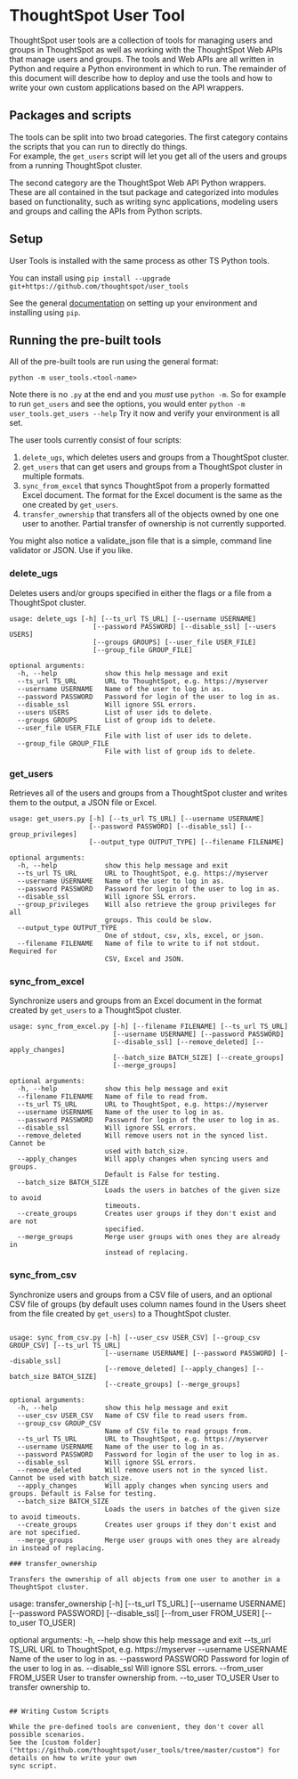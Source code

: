 # ThoughtSpot User Tool

ThoughtSpot user tools are a collection of tools for managing users and groups in ThoughtSpot as well as working with 
the ThoughtSpot Web APIs that manage users and groups.  The tools and Web APIs are all written in Python and 
require a Python environment in which to run.  The remainder of this document will describe how to deploy and use 
the tools and how to write your own custom applications based on the API wrappers.

## Packages and scripts

The tools can be split into two broad categories.  The first category contains the scripts that you can run to directly do things.  
For example, the `get_users` script will let you get all of the users and groups from a running ThoughtSpot cluster.

The second category are the ThoughtSpot Web API Python wrappers.  These are all contained in the tsut package and 
categorized into modules based on functionality, such as writing sync applications, modeling users and groups and 
calling the APIs from Python scripts.

## Setup

User Tools is installed with the same process as other TS Python tools.

You can install using `pip install --upgrade git+https://github.com/thoughtspot/user_tools`

See the general [documentation](https://github.com/thoughtspot/community-tools/tree/master/python_tools) on setting 
up your environment and installing using `pip`.

## Running the pre-built tools

All of the pre-built tools are run using the general format: 

`python -m user_tools.<tool-name>`

Note there is no `.py` at the end and you *must* use `python -m`.  So for example to run `get_users` and see the 
options, you would enter `python -m user_tools.get_users --help`  Try it now and verify your environment is all set.

The user tools currently consist of four scripts:
1. `delete_ugs`, which deletes users and groups from a ThoughtSpot cluster.
2. `get_users` that can get users and groups from a ThoughtSpot cluster in multiple formats.
3. `sync_from_excel` that syncs ThoughtSpot from a properly formatted Excel document.  The format for the 
Excel document is the same as the one created by `get_users`.
4. `transfer_ownership` that transfers all of the objects owned by one one user to another.  Partial transfer of
ownership is not currently supported.

You might also notice a validate_json file that is a simple, command line validator or JSON.  Use if 
you like.

### delete_ugs

Deletes users and/or groups specified in either the flags or a file from a ThoughtSpot cluster.

~~~
usage: delete_ugs [-h] [--ts_url TS_URL] [--username USERNAME]
                     [--password PASSWORD] [--disable_ssl] [--users USERS]
                     [--groups GROUPS] [--user_file USER_FILE]
                     [--group_file GROUP_FILE]

optional arguments:
  -h, --help            show this help message and exit
  --ts_url TS_URL       URL to ThoughtSpot, e.g. https://myserver
  --username USERNAME   Name of the user to log in as.
  --password PASSWORD   Password for login of the user to log in as.
  --disable_ssl         Will ignore SSL errors.
  --users USERS         List of user ids to delete.
  --groups GROUPS       List of group ids to delete.
  --user_file USER_FILE
                        File with list of user ids to delete.
  --group_file GROUP_FILE
                        File with list of group ids to delete.
~~~

### get_users

Retrieves all of the users and groups from a ThoughtSpot cluster and writes them to the output, a JSON file or Excel.

~~~
usage: get_users.py [-h] [--ts_url TS_URL] [--username USERNAME]
                    [--password PASSWORD] [--disable_ssl] [--group_privileges]
                    [--output_type OUTPUT_TYPE] [--filename FILENAME]

optional arguments:
  -h, --help            show this help message and exit
  --ts_url TS_URL       URL to ThoughtSpot, e.g. https://myserver
  --username USERNAME   Name of the user to log in as.
  --password PASSWORD   Password for login of the user to log in as.
  --disable_ssl         Will ignore SSL errors.
  --group_privileges    Will also retrieve the group privileges for all
                        groups. This could be slow.
  --output_type OUTPUT_TYPE
                        One of stdout, csv, xls, excel, or json.
  --filename FILENAME   Name of file to write to if not stdout. Required for
                        CSV, Excel and JSON.
~~~

### sync_from_excel

Synchronize users and groups from an Excel document in the format created by `get_users` to a ThoughtSpot cluster.

~~~
usage: sync_from_excel.py [-h] [--filename FILENAME] [--ts_url TS_URL]
                          [--username USERNAME] [--password PASSWORD]
                          [--disable_ssl] [--remove_deleted] [--apply_changes]
                          [--batch_size BATCH_SIZE] [--create_groups]
                          [--merge_groups]

optional arguments:
  -h, --help            show this help message and exit
  --filename FILENAME   Name of file to read from.
  --ts_url TS_URL       URL to ThoughtSpot, e.g. https://myserver
  --username USERNAME   Name of the user to log in as.
  --password PASSWORD   Password for login of the user to log in as.
  --disable_ssl         Will ignore SSL errors.
  --remove_deleted      Will remove users not in the synced list. Cannot be
                        used with batch_size.
  --apply_changes       Will apply changes when syncing users and groups.
                        Default is False for testing.
  --batch_size BATCH_SIZE
                        Loads the users in batches of the given size to avoid
                        timeouts.
  --create_groups       Creates user groups if they don't exist and are not
                        specified.
  --merge_groups        Merge user groups with ones they are already in
                        instead of replacing.
~~~

### sync_from_csv

Synchronize users and groups from a CSV file of users, and an optional CSV file of groups (by default uses column names
found in the Users sheet from the file created by `get_users`) to a ThoughtSpot cluster.

~~~

usage: sync_from_csv.py [-h] [--user_csv USER_CSV] [--group_csv GROUP_CSV] [--ts_url TS_URL] 
                        [--username USERNAME] [--password PASSWORD] [--disable_ssl]
                        [--remove_deleted] [--apply_changes] [--batch_size BATCH_SIZE] 
                        [--create_groups] [--merge_groups]

optional arguments:
  -h, --help            show this help message and exit
  --user_csv USER_CSV   Name of CSV file to read users from.
  --group_csv GROUP_CSV
                        Name of CSV file to read groups from.
  --ts_url TS_URL       URL to ThoughtSpot, e.g. https://myserver
  --username USERNAME   Name of the user to log in as.
  --password PASSWORD   Password for login of the user to log in as.
  --disable_ssl         Will ignore SSL errors.
  --remove_deleted      Will remove users not in the synced list. Cannot be used with batch_size.
  --apply_changes       Will apply changes when syncing users and groups. Default is False for testing.
  --batch_size BATCH_SIZE
                        Loads the users in batches of the given size to avoid timeouts.
  --create_groups       Creates user groups if they don't exist and are not specified.
  --merge_groups        Merge user groups with ones they are already in instead of replacing.

### transfer_ownership

Transfers the ownership of all objects from one user to another in a ThoughtSpot cluster.

~~~
usage: transfer_ownership [-h] [--ts_url TS_URL] [--username USERNAME]
                             [--password PASSWORD] [--disable_ssl]
                             [--from_user FROM_USER] [--to_user TO_USER]

optional arguments:
  -h, --help            show this help message and exit
  --ts_url TS_URL       URL to ThoughtSpot, e.g. https://myserver
  --username USERNAME   Name of the user to log in as.
  --password PASSWORD   Password for login of the user to log in as.
  --disable_ssl         Will ignore SSL errors.
  --from_user FROM_USER
                        User to transfer ownership from.
  --to_user TO_USER     User to transfer ownership to.
~~~

## Writing Custom Scripts

While the pre-defined tools are convenient, they don't cover all possible scenarios.
See the [custom folder]("https://github.com/thoughtspot/user_tools/tree/master/custom") for details on how to write your own
sync script.
